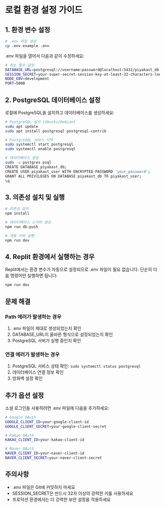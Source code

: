 # 로컬 환경 설정 가이드

## 1. 환경 변수 설정

```bash
# .env 파일 생성
cp .env.example .env
```

.env 파일을 열어서 다음과 같이 수정하세요:

```bash
# 최소 필수 설정
DATABASE_URL=postgresql://username:password@localhost:5432/piyakast_db
SESSION_SECRET=your-super-secret-session-key-at-least-32-characters-long
NODE_ENV=development
PORT=5000
```

## 2. PostgreSQL 데이터베이스 설정

로컬에 PostgreSQL을 설치하고 데이터베이스를 생성하세요:

```bash
# PostgreSQL 설치 (Ubuntu/Debian)
sudo apt update
sudo apt install postgresql postgresql-contrib

# PostgreSQL 서비스 시작
sudo systemctl start postgresql
sudo systemctl enable postgresql

# 데이터베이스 생성
sudo -u postgres psql
CREATE DATABASE piyakast_db;
CREATE USER piyakast_user WITH ENCRYPTED PASSWORD 'your_password';
GRANT ALL PRIVILEGES ON DATABASE piyakast_db TO piyakast_user;
\q
```

## 3. 의존성 설치 및 실행

```bash
# 의존성 설치
npm install

# 데이터베이스 스키마 생성
npm run db:push

# 개발 서버 실행
npm run dev
```

## 4. Replit 환경에서 실행하는 경우

Replit에서는 환경 변수가 자동으로 설정되므로 .env 파일이 필요 없습니다.
단순히 다음 명령어만 실행하면 됩니다:

```bash
npm run dev
```

## 문제 해결

### Path 에러가 발생하는 경우

1. .env 파일이 제대로 생성되었는지 확인
2. DATABASE_URL이 올바른 형식으로 설정되었는지 확인
3. PostgreSQL 서버가 실행 중인지 확인

### 연결 에러가 발생하는 경우

1. PostgreSQL 서비스 상태 확인: `sudo systemctl status postgresql`
2. 데이터베이스 연결 정보 확인
3. 방화벽 설정 확인

## 추가 옵션 설정

소셜 로그인을 사용하려면 .env 파일에 다음을 추가하세요:

```bash
# Google OAuth
GOOGLE_CLIENT_ID=your-google-client-id
GOOGLE_CLIENT_SECRET=your-google-client-secret

# Kakao OAuth  
KAKAO_CLIENT_ID=your-kakao-client-id

# Naver OAuth
NAVER_CLIENT_ID=your-naver-client-id
NAVER_CLIENT_SECRET=your-naver-client-secret
```

## 주의사항

- .env 파일은 Git에 커밋하지 마세요
- SESSION_SECRET은 반드시 32자 이상의 강력한 키를 사용하세요
- 프로덕션 환경에서는 더 강력한 보안 설정을 적용하세요